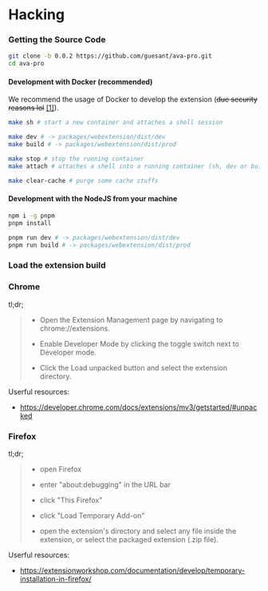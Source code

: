 # Hacking

### Getting the Source Code

```sh
git clone -b 0.0.2 https://github.com/guesant/ava-pro.git
cd ava-pro
```

#### Development with Docker (recommended)

We recommend the usage of Docker to develop the extension (~~due security reasons lol~~ [[1]](https://thehackernews.com/2021/10/popular-npm-package-hijacked-to-publish.html)).

```sh
make sh # start a new container and attaches a shell session
```

```sh
make dev # -> packages/webextension/dist/dev
make build # -> packages/webextension/dist/prod
```

```sh
make stop # stop the running container
make attach # attaches a shell into a running container (sh, dev or build)
```

```sh
make clear-cache # purge some cache stuffs
```

#### Development with the NodeJS from your machine

```sh
npm i -g pnpm
pnpm install
```

```sh
pnpm run dev # -> packages/webextension/dist/dev
pnpm run build # -> packages/webextension/dist/prod
```

### Load the extension build

### Chrome

tl;dr;

> - Open the Extension Management page by navigating to chrome://extensions.
>
> - Enable Developer Mode by clicking the toggle switch next to Developer mode.
>
> - Click the Load unpacked button and select the extension directory.

Userful resources:

- <https://developer.chrome.com/docs/extensions/mv3/getstarted/#unpacked>

### Firefox

tl;dr;

> - open Firefox
>
> - enter "about:debugging" in the URL bar
>
> - click "This Firefox"
>
> - click "Load Temporary Add-on"
>
> - open the extension's directory and select any file inside the extension, or select the packaged extension (.zip file).

Userful resources:

- <https://extensionworkshop.com/documentation/develop/temporary-installation-in-firefox/>
